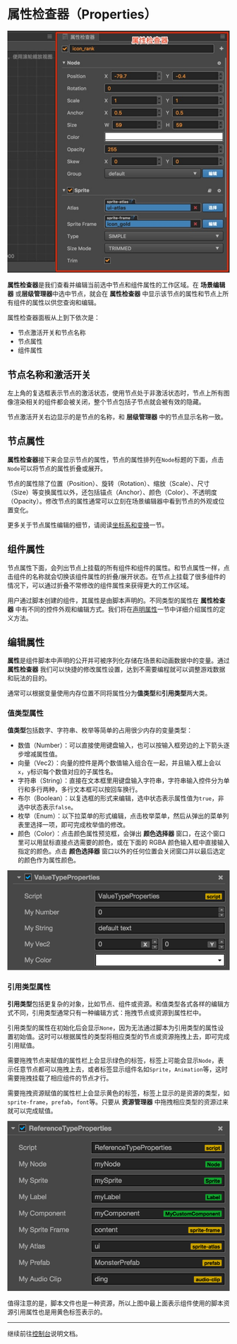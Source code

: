 # 属性检查器（Properties）

![scene-panel](../index/inspector.jpg)

**属性检查器**是我们查看并编辑当前选中节点和组件属性的工作区域。在 **场景编辑器** 或**层级管理器**中选中节点，就会在 **属性检查器** 中显示该节点的属性和节点上所有组件的属性以供您查询和编辑。

属性检查器面板从上到下依次是：

- 节点激活开关和节点名称
- 节点属性
- 组件属性

## 节点名称和激活开关

左上角的复选框表示节点的激活状态，使用节点处于非激活状态时，节点上所有图像渲染相关的组件都会被关闭，整个节点包括子节点就会被有效的隐藏。

节点激活开关右边显示的是节点的名称，和 **层级管理器** 中的节点显示名称一致。

## 节点属性

**属性检查器**接下来会显示节点的属性，节点的属性排列在`Node`标题的下面，点击`Node`可以将节点的属性折叠或展开。

节点的属性除了位置（Position）、旋转（Rotation）、缩放（Scale）、尺寸（Size）等变换属性以外，还包括锚点（Anchor）、颜色（Color）、不透明度（Opacity）。修改节点的属性通常可以立刻在场景编辑器中看到节点的外观或位置变化。

更多关于节点属性编辑的细节，请阅读[坐标系和变换](../../../content-workflow/transform.md)一节。

## 组件属性

节点属性下面，会列出节点上挂载的所有组件和组件的属性。和节点属性一样，点击组件的名称就会切换该组件属性的折叠/展开状态。在节点上挂载了很多组件的情况下，可以通过折叠不常修改的组件属性来获得更大的工作区域。

用户通过脚本创建的组件，其属性是由脚本声明的。不同类型的属性在 **属性检查器** 中有不同的控件外观和编辑方式。我们将在[声明属性](../../../scripting/class.md#properties)一节中详细介绍属性的定义方法。

## 编辑属性

**属性**是组件脚本中声明的公开并可被序列化存储在场景和动画数据中的变量。通过 **属性检查器** 我们可以快捷的修改属性设置，达到不需要编程就可以调整游戏数据和玩法的目的。

通常可以根据变量使用内存位置不同将属性分为**值类型**和**引用类型**两大类。

### 值类型属性

**值类型**包括数字、字符串、枚举等简单的占用很少内存的变量类型：

- 数值（Number）：可以直接使用键盘输入，也可以按输入框旁边的上下箭头逐步增减属性值。
- 向量（Vec2）：向量的控件是两个数值输入组合在一起，并且输入框上会以`x`，`y`标识每个数值对应的子属性名。
- 字符串（String）：直接在文本框里用键盘输入字符串，字符串输入控件分为单行和多行两种，多行文本框可以按回车换行。
- 布尔（Boolean）：以复选框的形式来编辑，选中状态表示属性值为`true`，非选中状态表示`false`。
- 枚举（Enum）：以下拉菜单的形式编辑，点击枚举菜单，然后从弹出的菜单列表里选择一项，即可完成枚举值的修改。
- 颜色（Color）：点击颜色属性预览框，会弹出 **颜色选择器** 窗口，在这个窗口里可以用鼠标直接点选需要的颜色，或在下面的 RGBA 颜色输入框中直接输入指定的颜色。点击 **颜色选择器** 窗口以外的任何位置会关闭窗口并以最后选定的颜色作为属性颜色。

![value types](inspector/value_type.png)

### 引用类型属性

**引用类型**包括更复杂的对象，比如节点、组件或资源。和值类型各式各样的编辑方式不同，引用类型通常只有一种编辑方式：拖拽节点或资源到属性栏中。

引用类型的属性在初始化后会显示`None`，因为无法通过脚本为引用类型的属性设置初始值。这时可以根据属性的类型将相应类型的节点或资源拖拽上去，即可完成引用赋值。

需要拖拽节点来赋值的属性栏上会显示绿色的标签，标签上可能会显示`Node`，表示任意节点都可以拖拽上去，或者标签显示组件名如`Sprite`，`Animation`等，这时需要拖拽挂载了相应组件的节点才行。

需要拖拽资源赋值的属性栏上会显示黄色的标签，标签上显示的是资源的类型，如`sprite-frame`，`prefab`，`font`等。只要从 **资源管理器** 中拖拽相应类型的资源过来就可以完成赋值。

![reference types](inspector/reference_type.png)

值得注意的是，脚本文件也是一种资源，所以上图中最上面表示组件使用的脚本资源引用属性也是用黄色标签表示的。

---

继续前往[控制台](console.md)说明文档。
